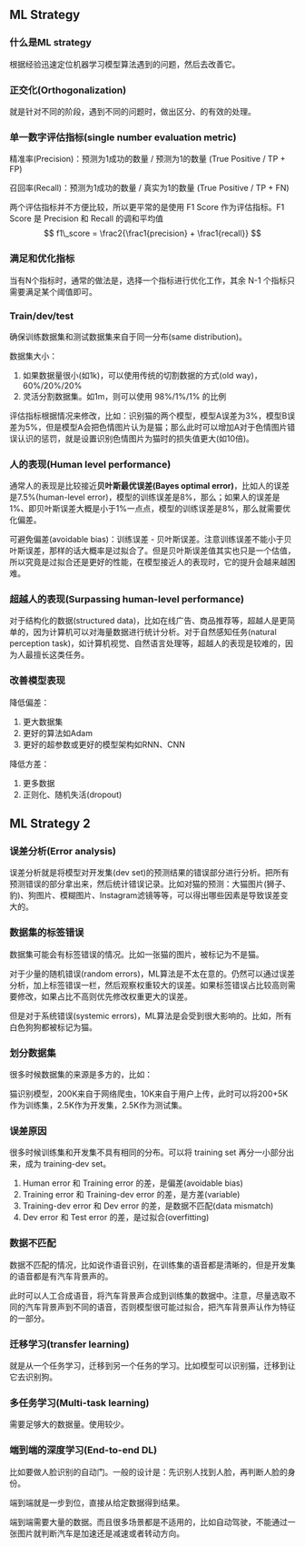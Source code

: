 ## ML Strategy

### 什么是ML strategy

根据经验迅速定位机器学习模型算法遇到的问题，然后去改善它。

### 正交化(Orthogonalization)

就是针对不同的阶段，遇到不同的问题时，做出区分、的有效的处理。

### 单一数字评估指标(single number evaluation metric)

精准率(Precision)：预测为1成功的数量 / 预测为1的数量 (True Positive / TP + FP)

召回率(Recall)：预测为1成功的数量 / 真实为1的数量 (True Positive / TP + FN)

两个评估指标并不方便比较，所以更平常的是使用 F1 Score 作为评估指标。F1 Score 是 Precision 和 Recall 的调和平均值
$$
f1\_score = \frac2{\frac1{precision} + \frac1{recall}}
$$

### 满足和优化指标

当有N个指标时，通常的做法是，选择一个指标进行优化工作，其余 N-1 个指标只需要满足某个阈值即可。

### Train/dev/test 

确保训练数据集和测试数据集来自于同一分布(same distribution)。

数据集大小：

1. 如果数据量很小(如1k)，可以使用传统的切割数据的方式(old way)，60%/20%/20%
2. 灵活分割数据集。如1m，则可以使用 98%/1%/1% 的比例

评估指标根据情况来修改，比如：识别猫的两个模型，模型A误差为3%，模型B误差为5%，但是模型A会把色情图片认为是猫；那么此时可以增加A对于色情图片错误认识的惩罚，就是设置识别色情图片为猫时的损失值更大(如10倍)。

### 人的表现(Human level performance)

通常人的表现是比较接近**贝叶斯最优误差(Bayes optimal error)**，比如人的误差是7.5%(human-level error)，模型的训练误差是8%，那么；如果人的误差是1%、即贝叶斯误差大概是小于1%一点点，模型的训练误差是8%，那么就需要优化偏差。

可避免偏差(avoidable bias)：训练误差 - 贝叶斯误差。注意训练误差不能小于贝叶斯误差，那样的话大概率是过拟合了。但是贝叶斯误差值其实也只是一个估值，所以究竟是过拟合还是更好的性能，在模型接近人的表现时，它的提升会越来越困难。

### 超越人的表现(Surpassing human-level performance)

对于结构化的数据(structured data)，比如在线广告、商品推荐等，超越人是更简单的，因为计算机可以对海量数据进行统计分析。对于自然感知任务(natural perception task)，如计算机视觉、自然语言处理等，超越人的表现是较难的，因为人最擅长这类任务。

### 改善模型表现

降低偏差：

1. 更大数据集
2. 更好的算法如Adam
3. 更好的超参数或更好的模型架构如RNN、CNN

降低方差：

1. 更多数据
2. 正则化、随机失活(dropout)

## ML Strategy 2

### 误差分析(Error analysis)

误差分析就是将模型对开发集(dev set)的预测结果的错误部分进行分析。把所有预测错误的部分拿出来，然后统计错误记录。比如对猫的预测：大猫图片(狮子、豹)、狗图片、模糊图片、Instagram滤镜等等，可以得出哪些因素是导致误差变大的。

### 数据集的标签错误

数据集可能会有标签错误的情况。比如一张猫的图片，被标记为不是猫。

对于少量的随机错误(random errors)，ML算法是不太在意的。仍然可以通过误差分析，加上标签错误一栏，然后观察权重较大的误差。如果标签错误占比较高则需要修改，如果占比不高则优先修改权重更大的误差。

但是对于系统错误(systemic errors)，ML算法是会受到很大影响的。比如，所有白色狗狗都被标记为猫。

### 划分数据集

很多时候数据集的来源是多方的，比如：

猫识别模型，200K来自于网络爬虫，10K来自于用户上传，此时可以将200+5K作为训练集，2.5K作为开发集，2.5K作为测试集。

### 误差原因

很多时候训练集和开发集不具有相同的分布。可以将 training set 再分一小部分出来，成为 training-dev set。

1. Human error 和 Training error 的差，是偏差(avoidable bias)
2. Training error 和 Training-dev error 的差，是方差(variable)
3. Training-dev error 和 Dev error 的差，是数据不匹配(data mismatch)
4. Dev error 和 Test error 的差，是过拟合(overfitting)

### 数据不匹配

数据不匹配的情况，比如说作语音识别，在训练集的语音都是清晰的，但是开发集的语音都是有汽车背景声的。

此时可以人工合成语音，将汽车背景声合成到训练集的数据中。注意，尽量选取不同的汽车背景声到不同的语音，否则模型很可能过拟合，把汽车背景声认作为特征的一部分。

### 迁移学习(transfer learning)

就是从一个任务学习，迁移到另一个任务的学习。比如模型可以识别猫，迁移到让它去识别狗。

### 多任务学习(Multi-task learning)

需要足够大的数据量。使用较少。

### 端到端的深度学习(End-to-end DL)

比如要做人脸识别的自动门。一般的设计是：先识别人找到人脸，再判断人脸的身份。

端到端就是一步到位，直接从给定数据得到结果。

端到端需要大量的数据。而且很多场景都是不适用的，比如自动驾驶，不能通过一张图片就判断汽车是加速还是减速或者转动方向。